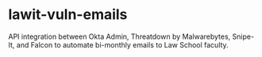 # lawit-vuln-emails
API integration between Okta Admin, Threatdown by Malwarebytes, Snipe-It, and Falcon to automate bi-monthly emails to Law School faculty.
